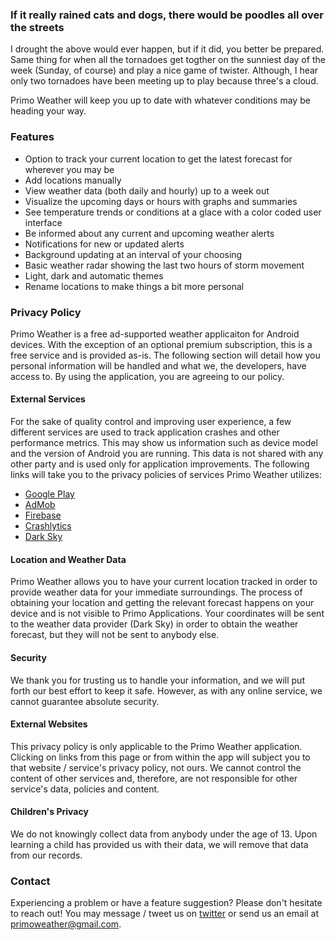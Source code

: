 ### If it really rained cats and dogs, there would be poodles all over the streets

I drought the above would ever happen, but if it did, you better be prepared. Same thing for when all the tornadoes get togther on the sunniest day of the week (Sunday, of course) and play a nice game of twister. Although, I hear only two tornadoes have been meeting up to play because three's a cloud.

Primo Weather will keep you up to date with whatever conditions may be heading your way.

### Features

- Option to track your current location to get the latest forecast for wherever you may be
- Add locations manually
- View weather data (both daily and hourly) up to a week out
- Visualize the upcoming days or hours with graphs and summaries
- See temperature trends or conditions at a glace with a color coded user interface
- Be informed about any current and upcoming weather alerts
- Notifications for new or updated alerts
- Background updating at an interval of your choosing
- Basic weather radar showing the last two hours of storm movement
- Light, dark and automatic themes
- Rename locations to make things a bit more personal

### Privacy Policy

Primo Weather is a free ad-supported weather applicaiton for Android devices. With the exception of an optional premium subscription, this is a free service and is provided as-is. The following section will detail how you personal information will be handled and what we, the developers, have access to. By using the application, you are agreeing to our policy.

#### External Services

For the sake of quality control and improving user experience, a few different services are used to track application crashes and other performance metrics. This may show us information such as device model and the version of Android you are running. This data is not shared with any other party and is used only for application improvements. The following links will take you to the privacy policies of services Primo Weather utilizes: 

* [Google Play](https://policies.google.com/privacy?hl=en)
* [AdMob](https://policies.google.com/privacy?hl=en)
* [Firebase](https://policies.google.com/privacy?hl=en)
* [Crashlytics](https://policies.google.com/privacy?hl=en)
* [Dark Sky](https://www.google.com/url?q=https%3A%2F%2Fdarksky.net%2Fprivacy&sa=D&sntz=1&usg=AFQjCNHSXABlKY5OGEHqou3LlhgcnwD_kg)

#### Location and Weather Data

Primo Weather allows you to have your current location tracked in order to provide weather data for your immediate surroundings. The process of obtaining your location and getting the relevant forecast happens on your device and is not visible to Primo Applications. Your coordinates will be sent to the weather data provider (Dark Sky) in order to obtain the weather forecast, but they will not be sent to anybody else.

#### Security

We thank you for trusting us to handle your information, and we will put forth our best effort to keep it safe. However, as with any online service, we cannot guarantee absolute security.

#### External Websites

This privacy policy is only applicable to the Primo Weather application. Clicking on links from this page or from within the app will subject you to that website / service's privacy policy, not ours. We cannot control the content of other services and, therefore, are not responsible for other service's data, policies and content.

#### Children's Privacy

We do not knowingly collect data from anybody under the age of 13. Upon learning a child has provided us with their data, we will remove that data from our records.

### Contact

Experiencing a problem or have a feature suggestion? Please don't hesitate to reach out! You may message / tweet us on [twitter](https://twitter.com/primodev) or send us an email at primoweather@gmail.com.
